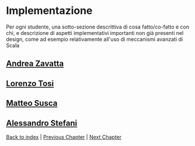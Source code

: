 # Implementazione

Per ogni studente, una sotto-sezione descrittiva di cosa fatto/co-fatto e con chi, 
e descrizione di aspetti implementativi importanti non già presenti nel design, 
come ad esempio relativamente all'uso di meccanismi avanzati di Scala

## [Andrea Zavatta](zavatta/zavatta.md)

## [Lorenzo Tosi](tosi/tosi.md)

## [Matteo Susca](susca/susca.md)

## [Alessandro Stefani](stefani/stefani.md)

[Back to index](../index.md) |
[Previous Chapter](../4-detailed-design/design.md) |
[Next Chapter](testing.md)